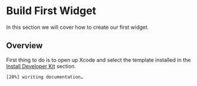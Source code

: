 # Build First Widget

In this section we will cover how to create our first widget.

## Overview

First thing to do is to open up Xcode and select the template installed in the [Install Developer Kit](<doc:Install-Developer-Kit>) section.

`[20%] wiriting documentation…`
